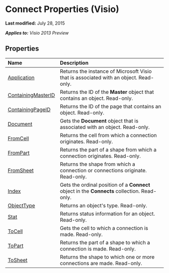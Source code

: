 
# Connect Properties (Visio)

 **Last modified:** July 28, 2015

 _**Applies to:** Visio 2013 Preview_

## Properties



|**Name**|**Description**|
|:-----|:-----|
| [Application](6ebcb9a4-4653-38ca-6a13-6e5d8db97960.md)|Returns the instance of Microsoft Visio that is associated with an object. Read-only.|
| [ContainingMasterID](4ac0f6c4-c5df-33e3-8c28-9bdf5d77d300.md)|Returns the ID of the  **Master** object that contains an object. Read-only.|
| [ContainingPageID](4503f9e3-74ca-5948-ddc2-a91116faa588.md)|Returns the ID of the page that contains an object. Read-only.|
| [Document](0f4b5f5f-f5c3-d3f9-68ef-f3baee1e6c94.md)|Gets the  **Document** object that is associated with an object. Read-only.|
| [FromCell](d605d25a-40c2-7e7c-c8c2-bbc31c00f47b.md)|Returns the cell from which a connection originates. Read-only.|
| [FromPart](3ef8eaf8-b405-057d-6afd-ccfa16dfab62.md)|Returns the part of a shape from which a connection originates. Read-only.|
| [FromSheet](621aa755-3d17-4c3c-118f-7513d3926b52.md)|Returns the shape from which a connection or connections originate. Read-only.|
| [Index](b4769854-90b6-9433-485c-5adf1f655923.md)|Gets the ordinal position of a  **Connect** object in the **Connects** collection. Read-only.|
| [ObjectType](93bcb805-aec7-b4fc-cfd4-9b49d3a59b93.md)|Returns an object's type. Read-only.|
| [Stat](ab0f72fe-a0be-b2f7-5e18-7985e5d69507.md)|Returns status information for an object. Read-only.|
| [ToCell](2210e427-132d-d713-02bf-0fd19ce225b7.md)|Gets the cell to which a connection is made. Read-only.|
| [ToPart](37044045-f911-872e-4f72-68fa265fb6f8.md)|Returns the part of a shape to which a connection is made. Read-only.|
| [ToSheet](449993f6-dd44-cebf-8d2d-343e0202b166.md)|Returns the shape to which one or more connections are made. Read-only.|
